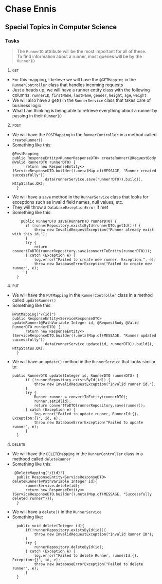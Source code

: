 # Chase Ennis

## Special Topics in Computer Science

### Tasks

> The `RunnerID` attribute will be the most important for all of these.  
> To find information about a runner, most queries will be by the `RunnerID`


1. `GET`
* For this mapping, I believe we will have the `@GETMapping` in the `RunnerController` class that handles incoming requests
* Just a heads up, we will have a runner entity class with the following columns: `runnerID`, `firstName`, `lastName`, `gender`, `height`, `age`, `weight`
* We will also have a get() in the `RunnerService` class that takes care of business logic
* What I am thinking is being able to retrieve everything about a runner by passing in their `RunnerID`


2. `POST`
* We will have the `POSTMapping` in the `RunnerController` in a method called `createRunner()`
* Something like this:
  ```
  @PostMapping
  public ResponseEntity<RunnerResponseDTO> createRunner(@RequestBody @Valid RunnerDTO runnerDTO) {
        return new ResponseEntity<>(ServiceResponseDTO.builder().meta(Map.of(MESSAGE, "Runner created successfully"))
                .data(runnerService.save(runnerrDTO)).build(), HttpStatus.OK);
    }
  ```
* We will have a `save` method in the `RunnerService` class that looks for exceptions such as invalid field names, null values, etc.
* They will throw a `DatabaseExceptionError` if met
* Something like this:
  ```
      public RunnerDTO save(RunnerDTO runnerDTO) {
        if (runnerRepository.existsById(runnerDTO.getId())) {
            throw new InvalidRequestException("Runner already exist with this id.");
        }
        try {
            return convertToDTO(runnerRepository.save(convertToEntity(runnerDTO)));
        } catch (Exception e) {
            log.error("Failed to create new runner. Exception:", e);
            throw new DatabaseErrorException("Failed to create new runner", e);
        }
    }
  ```


4. `PUT`
* We will have the `PUTMapping` in the `RunnerController` class in a method called `updateRunner()`
* Something like this:
  ```
  @PutMapping("/{id}")
  public ResponseEntity<ServiceResponseDTO> updateRunner(@PathVariable Integer id, @RequestBody @Valid RunnerDTO runnerDTO) {
        return new ResponseEntity<>(ServiceResponseDTO.builder().meta(Map.of(MESSAGE, "Runner updated successfully"))
                .data(runnerService.update(id, runnerDTO)).build(), HttpStatus.OK);
    }
  ```
* We will have an `update()` method in the `RunnerService` that looks similar to:
  ```
  public RunnerDTO update(Integer id, RunnerDTO runnerDTO) {
        if (!runnerRepository.existsById(id)) {
            throw new InvalidRequestException("Invalid runner id.");
        }
        try {
            Runner runner = convertToEntity(runnerDTO);
            runner.setId(id);
            return convertToDTO(runnerRepository.save(runner));
        } catch (Exception e) {
            log.error("Failed to update runner, RunnerId:{}. Exception:{}", id, e);
            throw new DatabaseErrorException("Failed to update runner", e);
        }
    }
  ```

4. `DELETE`
* We will have the `DELETEMapping` in the `RunnerController` class in a methood called `deleteRunner`
* Something like this:
  ```
   @DeleteMapping("/{id}")
    public ResponseEntity<ServiceResponseDTO> deleteRunner(@PathVariable Integer id){
        runnerService.delete(id);
        return new ResponseEntity<>(ServiceResponseDTO.builder().meta(Map.of(MESSAGE, "Successfully deleted runner")));
    }
  ```
* We will have a `delete()` in the `RunnerService`
* Something like:
  ```
    public void delete(Integer id){
        if(!runnerRepository.existsById(id)){
            throw new InvalidRequestException("Invalid Runner ID");
        }
        try {
            runnerRepository.deleteById(id);
        } catch (Exception e) {
            log.error("Failed to delete Runner, runnerId:{}. Exception:{}", id, e);
            throw new DatabaseErrorException("Failed to delete runner", e);
        }
    }
  ```

